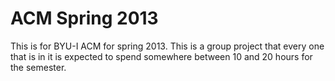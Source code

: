 ACM Spring 2013
=========
This is for BYU-I ACM for spring 2013. This is a group project that every one that is in it is expected to spend somewhere between 10 and 20 hours for the semester.
